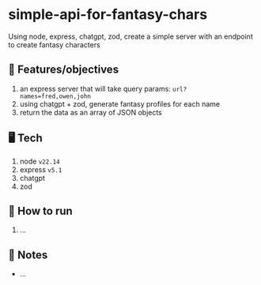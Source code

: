 # simple-api-for-fantasy-chars

Using node, express, chatgpt, zod, create a simple server with an endpoint to create fantasy characters

## 🏁 Features/objectives

1. an express server that will take query params: `url?names=fred,owen,john`
2. using chatgpt + zod, generate fantasy profiles for each name
3. return the data as an array of JSON objects

## 🖥️ Tech

1. node `v22.14`
2. express `v5.1`
3. chatgpt
4. zod

## 🚀 How to run

1. ...

## 📝 Notes

- ...
